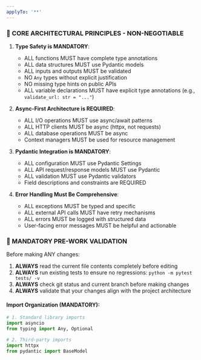 ```yaml
---
applyTo: '**'
---
```

### 🎯 CORE ARCHITECTURAL PRINCIPLES - NON-NEGOTIABLE


1. **Type Safety is MANDATORY**:

   - ALL functions MUST have complete type annotations
   - ALL data structures MUST use Pydantic models
   - ALL inputs and outputs MUST be validated
   - NO `Any` types without explicit justification
   - NO missing type hints on public APIs
   - ALL variable declarations MUST have explicit type annotations (e.g., `validate_url: str = "..."`)

2. **Async-First Architecture is REQUIRED**:

   - ALL I/O operations MUST use async/await patterns
   - ALL HTTP clients MUST be async (httpx, not requests)
   - ALL database operations MUST be async
   - Context managers MUST be used for resource management

3. **Pydantic Integration is MANDATORY**:

   - ALL configuration MUST use Pydantic Settings
   - ALL API request/response models MUST use Pydantic
   - ALL validation MUST use Pydantic validators
   - Field descriptions and constraints are REQUIRED

4. **Error Handling Must Be Comprehensive**:
   - ALL exceptions MUST be typed and specific
   - ALL external API calls MUST have retry mechanisms
   - ALL errors MUST be logged with structured data
   - User-facing error messages MUST be helpful and actionable


### 🚨 MANDATORY PRE-WORK VALIDATION

Before making ANY changes:

1. **ALWAYS** read the current file contents completely before editing
2. **ALWAYS** run existing tests to ensure no regressions: `python -m pytest tests/ -v`
3. **ALWAYS** check git status and current branch before making changes
4. **ALWAYS** validate that your changes align with the project architecture


#### Import Organization (MANDATORY):

```python
# 1. Standard library imports
import asyncio
from typing import Any, Optional

# 2. Third-party imports
import httpx
from pydantic import BaseModel


```